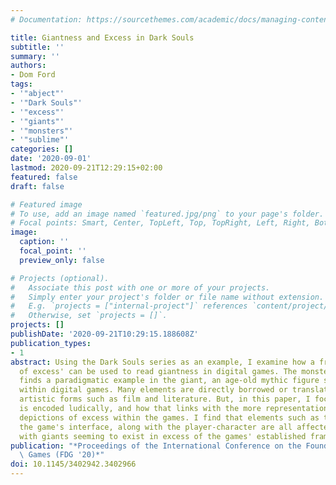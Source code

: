 ```yaml
---
# Documentation: https://sourcethemes.com/academic/docs/managing-content/

title: Giantness and Excess in Dark Souls
subtitle: ''
summary: ''
authors:
- Dom Ford
tags:
- '"abject"'
- '"Dark Souls"'
- '"excess"'
- '"giants"'
- '"monsters"'
- '"sublime"'
categories: []
date: '2020-09-01'
lastmod: 2020-09-21T12:29:15+02:00
featured: false
draft: false

# Featured image
# To use, add an image named `featured.jpg/png` to your page's folder.
# Focal points: Smart, Center, TopLeft, Top, TopRight, Left, Right, BottomLeft, Bottom, BottomRight.
image:
  caption: ''
  focal_point: ''
  preview_only: false

# Projects (optional).
#   Associate this post with one or more of your projects.
#   Simply enter your project's folder or file name without extension.
#   E.g. `projects = ["internal-project"]` references `content/project/deep-learning/index.md`.
#   Otherwise, set `projects = []`.
projects: []
publishDate: '2020-09-21T10:29:15.188608Z'
publication_types:
- 1
abstract: Using the Dark Souls series as an example, I examine how a frame of `monster
  of excess' can be used to read giantness in digital games. The monster of excess
  finds a paradigmatic example in the giant, an age-old mythic figure still prevalent
  within digital games. Many elements are directly borrowed or translated from other
  artistic forms such as film and literature. But, in this paper, I focus on how excess
  is encoded ludically, and how that links with the more representational and aesthetic
  depictions of excess within the games. I find that elements such as the camera and
  the game's interface, along with the player-character are all affected by giantness,
  with giants seeming to exist in excess of the games' established frames.
publication: "*Proceedings of the International Conference on the Foundations of Digital\
  \ Games (FDG '20)*"
doi: 10.1145/3402942.3402966
---
```

